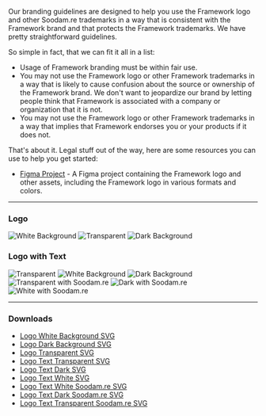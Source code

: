 Our branding guidelines are designed to help you use the Framework logo and other Soodam.re trademarks in a way that is consistent with the Framework brand and that protects the Framework trademarks. We have pretty straightforward guidelines.

So simple in fact, that we can fit it all in a list:

- Usage of Framework branding must be within fair use.
- You may not use the Framework logo or other Framework trademarks in a way that is likely to cause confusion about the source or ownership of the Framework brand. We don't want to jeopardize our brand by letting people think that Framework is associated with a company or organization that it is not.
- You may not use the Framework logo or other Framework trademarks in a way that implies that Framework endorses you or your products if it does not.

That's about it. Legal stuff out of the way, here are some resources you can use to help you get started:

- [Figma Project](https://www.figma.com/community/file/1184358076388641667) - A Figma project containing the Framework logo and other assets, including the Framework logo in various formats and colors.

---

### Logo

![White Background](https://cloud.soodam.rocks/index.php/s/p5k6rZFzGKm3i6t/preview)
![Transparent](https://cloud.soodam.rocks/index.php/s/nq5iT2z8AeTS8FN/preview)
![Dark Background](https://cloud.soodam.rocks/index.php/s/HdJMkjfyxJ5LTPT/preview)

### Logo with Text

![Transparent](https://cloud.soodam.rocks/index.php/s/PF5p7XN8b6aqaBp/preview)
![White Background](https://cloud.soodam.rocks/index.php/s/K8bpnatF3GR2fnK/preview)
![Dark Background](https://cloud.soodam.rocks/index.php/s/DrQNtHiQNJB7gHt/preview)
![Transparent with Soodam.re](https://cloud.soodam.rocks/index.php/s/KGfAxsHr4w7mS5i/preview)
![Dark with Soodam.re](https://cloud.soodam.rocks/index.php/s/N8zoLBqCrTMJnwM/preview)
![White with Soodam.re](https://cloud.soodam.rocks/index.php/s/EXXt8mrKwYGFj8n/preview)

---

### Downloads

- [Logo White Background SVG](https://cloud.soodam.rocks/index.php/s/QR64t2FbJFc3Ntq/download)
- [Logo Dark Background SVG](https://cloud.soodam.rocks/index.php/s/JmzdTk29j3WMSs4/download)
- [Logo Transparent SVG](https://cloud.soodam.rocks/index.php/s/JbgyXDFttnCyPSA/download)
- [Logo Text Transparent SVG](https://cloud.soodam.rocks/index.php/s/7bKDnHy27ojeGKz/download)
- [Logo Text Dark SVG](https://cloud.soodam.rocks/index.php/s/eo6FgWGRNtSapRd/download)
- [Logo Text White SVG](https://cloud.soodam.rocks/index.php/s/eo6FgWGRNtSapRd/download)
- [Logo Text White Soodam.re SVG](https://cloud.soodam.rocks/index.php/s/wrYLzQFAgG52bGc)
- [Logo Text Dark Soodam.re SVG](https://cloud.soodam.rocks/index.php/s/8n3m7Zj5SmixayT)
- [Logo Text Transparent Soodam.re SVG](https://cloud.soodam.rocks/index.php/s/4cWHokCixdyCG33)